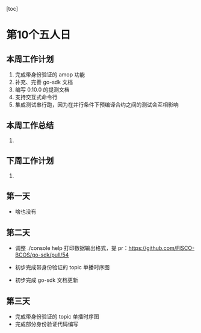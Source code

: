 [toc]

# 第10个五人日

## 本周工作计划

1. 完成带身份验证的 amop 功能
2. 补充、完善 go-sdk 文档
3. 编写 0.10.0 的提测文档
4. 支持交互式命令行
5. 集成测试串行跑，因为在并行条件下预编译合约之间的测试会互相影响

## 本周工作总结

1. 

## 下周工作计划

1. 

## 第一天

- 啥也没有

## 第二天

- 调整 ./console help 打印数据输出格式，提 pr：https://github.com/FISCO-BCOS/go-sdk/pull/54

- 初步完成带身份验证的 topic 单播时序图
- 初步完成 go-sdk 文档更新

## 第三天

- 完成带身份验证的 topic 单播时序图
- 完成部分身份验证代码编写